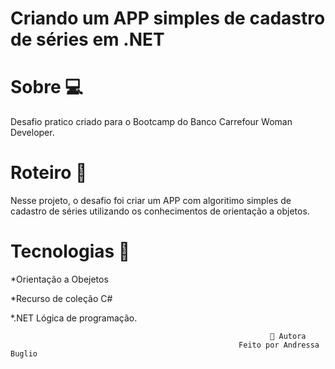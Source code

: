    # Criando um APP simples de cadastro de séries em .NET


 # Sobre 💻
Desafio pratico criado para o Bootcamp do Banco Carrefour Woman Developer.

# Roteiro 📝
Nesse projeto, o desafio foi criar um APP com algoritimo simples de cadastro de séries utilizando os conhecimentos de orientação a objetos.

# Tecnologias 🔨
 
 *Orientação a Obejetos  
 
 *Recurso de coleção C# 
 
 *.NET  Lógica de programação.

                                                              👧 Autora
                                                       Feito por Andressa Buglio
